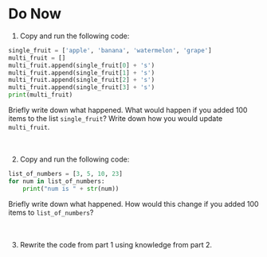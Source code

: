 # Do Now

1. Copy and run the following code:

```python
single_fruit = ['apple', 'banana', 'watermelon', 'grape']
multi_fruit = []
multi_fruit.append(single_fruit[0] + 's')
multi_fruit.append(single_fruit[1] + 's')
multi_fruit.append(single_fruit[2] + 's')
multi_fruit.append(single_fruit[3] + 's')
print(multi_fruit)
```
Briefly write down what happened. What would happen if you added 100 items to the list `single_fruit`? Write down how you would update `multi_fruit`. 
<br>
<br>
<br>

2. Copy and run the following code:

```python
list_of_numbers = [3, 5, 10, 23]
for num in list_of_numbers: 
	print("num is " + str(num))
```

Briefly write down what happened. How would this change if you added 100 items to `list_of_numbers`? 
<br>
<br>
<br>

3. Rewrite the code from part 1 using knowledge from part 2. 